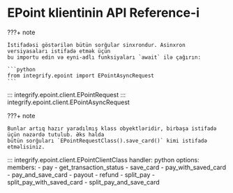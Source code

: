 # EPoint klientinin API Reference-i

???+ note

    İstifadəsi göstərilən bütün sorğular sinxrondur. Asinxron versiyasaları istifadə etmək üçün
    bu importu edin və eyni-adlı funksiyaları `await` ilə çağırın:
    
    ```python
    from integrify.epoint import EPointAsyncRequest
    ```

::: integrify.epoint.client.EPointRequest
::: integrify.epoint.client.EPointAsyncRequest

???+ note

    Bunlar artıq hazır yaradılmış klass obyektləridir, birbaşa istifadə üçün nəzərdə tutulub. Əks halda
    bütün sorğuları `EPointRequestClass().save_card()` kimi istifadə etməlisiniz.

::: integrify.epoint.client.EPointClientClass
    handler: python
    options:
      members:
        - pay
        - get_transaction_status
        - save_card
        - pay_with_saved_card
        - pay_and_save_card
        - payout
        - refund
        - split_pay
        - split_pay_with_saved_card
        - split_pay_and_save_card
